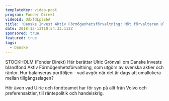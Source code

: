 ```yaml
---
templateKey: video-post
program: Fonder Direkt
videoId: OdxfdLplS6A
title: 'Danske Invest Aktiv Förmögenhetsförvaltning: Möt förvaltaren Ulric Grönvall'
date: 2018-12-13T10:54:33.112Z
sponsored: true
featured: true
tags:
  - Danske
---
```

STOCKHOLM (Fonder Direkt) Här berättar Ulric Grönvall om Danske Invests blandfond Aktiv Förmögenhetsförvaltning, som utgörs av svenska aktier och räntor. Hur balanseras portföljen - vad avgör när det är dags att omallokera mellan tillgångsslagen?

Hör även vad Ulric och fondteamet har för syn på allt från Volvo och preferensaktier, till räntepolitik och handelskrig.
